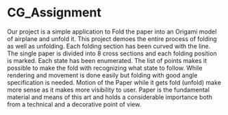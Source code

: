 # CG_Assignment

Our project is a simple application to Fold the paper into an Origami model of airplane and unfold it. This project demoes the entire process of folding as well as unfolding. Each folding section has been curved with the line. The single paper is divided into 8 cross sections and each folding position is marked. Each state has been enumerated. The list of points makes it possible to make the fold with recognizing what state to follow. While rendering and movement is done easily but folding with good angle specification is needed. Motion of the Paper while it gets fold (unfold) make more sense as it makes more visibility to user. Paper is the fundamental material and means of this art and holds a considerable importance both from a technical and a decorative point of view.
